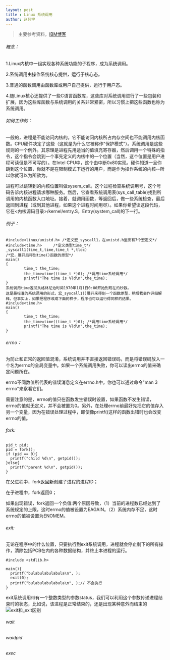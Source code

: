 ```yaml
---
layout: post
title : Linux 系统调用
author: 赵何宇
---
```


> 主要参考资料，[IBM博客](https://www.ibm.com/developerworks/cn/linux/kernel/syscall/part1/)

###### 概念：
1.Linux内核中一组实现各种系统功能的子程序，成为系统调用。

2.系统调用由操作系统核心提供，运行于核心态。

3.普通的函数调用由函数库或用户自己提供，运行于用户态。

4.随Linux核心还提供了一些C语言函数库，这些库对系统调用进行了一些包装和扩展，因为这些库函数与系统调用的关系非常紧密，所以习惯上把这些函数也称为系统调用。

###### 如何工作的：
一般的，进程是不能访问内核的。它不能访问内核所占内存空间也不能调用内核函数。CPU硬件决定了这些（这就是为什么它被称作"保护模式"）。系统调用是这些规则的一个例外。其原理是进程先用适当的值填充寄存器，然后调用一个特殊的指令，这个指令会跳到一个事先定义的内核中的一个位置（当然，这个位置是用户进程可读但是不可写的）。在Intel CPU中，这个由中断0x80实现。硬件知道一旦你跳到这个位置，你就不是在限制模式下运行的用户，而是作为操作系统的内核--所以你就可以为所欲为。

进程可以跳转到的内核位置叫做sysem_call。这个过程检查系统调用号，这个号码告诉内核进程请求哪种服务。然后，它查看系统调用表(sys_call_table)找到所调用的内核函数入口地址。接着，就调用函数，等返回后，做一些系统检查，最后返回到进程（或到其他进程，如果这个进程时间用尽）。如果你希望读这段代码，它在<内核源码目录>/kernel/entry.S，Entry(system_call)的下一行。

###### 例子：
~~~
#include<linux/unistd.h> /*定义宏_syscall1，在unistd.h里面有7个宏定义*/
#include<time.h>     /*定义类型time_t*/
_syscall1(time_t,time,time_t *,tloc)    
/*宏，展开后得到time()函数的原型*/
main()
{
        time_t the_time;
        the_time=time((time_t *)0); /*调用time系统调用*/
        printf("The time is %ld\n",the_time);
}
系统调用time返回从格林尼治时间1970年1月1日0:00开始到现在的秒数。
这是最标准的系统调用的形式，宏_syscall1()展开来得到一个函数原型，稍后我会作详细解释。但事实上，如果把程序改成下面的样子，程序也可以运行得同样的结果。
#include<time.h>
main()
{
        time_t the_time;
        the_time=time((time_t *)0); /*调用time系统调用*/
        printf("The time is %ld\n",the_time);
}
~~~

###### errno：
为防止和正常的返回值混淆，系统调用并不直接返回错误码，而是将错误码放入一个名为errno的全局变量中。如果一个系统调用失败，你可以读出errno的值来确定问题所在。

errno不同数值所代表的错误消息定义在errno.h中，你也可以通过命令"man 3 errno"来察看它们。

需要注意的是，errno的值只在函数发生错误时设置，如果函数不发生错误，errno的值就无定义，并不会被置为0。另外，在处理errno前最好先把它的值存入另一个变量，因为在错误处理过程中，即使像printf()这样的函数出错时也会改变errno的值。

###### fork:
~~~
pid_t pid;
pid = fork();
if (pid == 0){
  printf("child %d\n", getpid());
}else{
  printf("parent %d\n", getpid());
}
~~~
在父进程中，fork返回新创建子进程的进程ID；

在子进程中，fork返回0；

如果出现错误，fork返回一个负值:两个原因导致，（1）当前的进程数已经达到了系统规定的上限，这时errno的值被设置为EAGAIN。（2）系统内存不足，这时errno的值被设置为ENOMEM。

###### exit:
无论在程序中的什么位置，只要执行到exit系统调用，进程就会停止剩下的所有操作，清除包括PCB在内的各种数据结构，并终止本进程的运行。
~~~
#include <stdlib.h>

main(){
  printf("bulabulabulabula\n", );
  exit(0);
  printf("bulabulabulabula\n", );// 不会执行
}
~~~
exit系统调用带有一个整数类型的参数status，我们可以利用这个参数传递进程结束时的状态，比如说，该进程是正常结束的，还是出现某种意外而结束的
![exit和_exit区别](https://www.ibm.com/developerworks/cn/linux/kernel/syscall/part2/1_1.JPG)

###### wait

###### waidpid

###### exec
